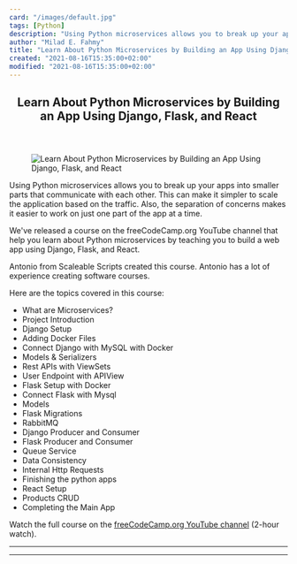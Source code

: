 ```yaml
---
card: "/images/default.jpg"
tags: [Python]
description: "Using Python microservices allows you to break up your apps i"
author: "Milad E. Fahmy"
title: "Learn About Python Microservices by Building an App Using Django, Flask, and React"
created: "2021-08-16T15:35:00+02:00"
modified: "2021-08-16T15:35:00+02:00"
---
```

<div class="site-wrapper">
<main id="site-main" class="site-main outer">
<div class="inner">
<article class="post-full post tag-python tag-youtube ">
<header class="post-full-header">
<h1 class="post-full-title">Learn About Python Microservices by Building an App Using Django, Flask, and React</h1>
</header>
<figure class="post-full-image">
<picture>
<source media="(max-width: 700px)" sizes="1px" srcset="data:image/gif;base64,R0lGODlhAQABAIAAAAAAAP///yH5BAEAAAAALAAAAAABAAEAAAIBRAA7 1w">
<source media="(min-width: 701px)" sizes="(max-width: 800px) 400px,
(max-width: 1170px) 700px,
1400px" srcset="/news/content/images/size/w300/2020/12/pythonmicroservices.png 300w,
/news/content/images/size/w600/2020/12/pythonmicroservices.png 600w,
/news/content/images/size/w1000/2020/12/pythonmicroservices.png 1000w,
/news/content/images/size/w2000/2020/12/pythonmicroservices.png 2000w">
<img onerror="this.style.display='none'" src="/news/content/images/size/w2000/2020/12/pythonmicroservices.png" alt="Learn About Python Microservices by Building an App Using Django, Flask, and React">
</picture>
</figure>
<section class="post-full-content">
<div class="post-content">
<p>Using Python microservices allows you to break up your apps into smaller parts that communicate with each other. This can make it simpler to scale the application based on the traffic. Also, the separation of concerns makes it easier to work on just one part of the app at a time.</p><p>We've released a course on the freeCodeCamp.org YouTube channel that help you learn about Python microservices by teaching you to build a web app using Django, Flask, and React.</p><p>Antonio from Scaleable Scripts created this course. Antonio has a lot of experience creating software courses.</p><p>Here are the topics covered in this course:</p><ul><li>What are Microservices?</li><li>Project Introduction</li><li>Django Setup</li><li>Adding Docker Files</li><li>Connect Django with MySQL with Docker</li><li>Models &amp; Serializers</li><li>Rest APIs with ViewSets</li><li>User Endpoint with APIView</li><li>Flask Setup with Docker</li><li>Connect Flask with Mysql</li><li>Models</li><li>Flask Migrations</li><li>RabbitMQ</li><li>Django Producer and Consumer</li><li>Flask Producer and Consumer</li><li>Queue Service</li><li>Data Consistency</li><li>Internal Http Requests</li><li>Finishing the python apps</li><li>React Setup</li><li>Products CRUD</li><li>Completing the Main App</li></ul><p>Watch the full course on the <a href="https://youtu.be/0iB5IPoTDts">freeCodeCamp.org YouTube channel</a> (2-hour watch).</p>
</div>
<hr>
<hr>
</section>
</article>
</div>
</main>
</div>
<!-- Google Tag Manager (noscript) -->
<!-- End Google Tag Manager (noscript) -->
